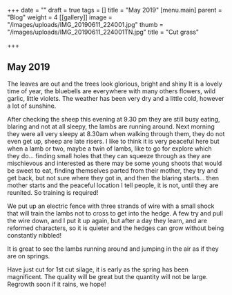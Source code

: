 +++
date = ""
draft = true
tags = []
title = "May 2019"
[menu.main]
parent = "Blog"
weight = 4
[[gallery]]
image = "/images/uploads/IMG_20190611_224001.jpg"
thumb = "/images/uploads/IMG_20190611_224001TN.jpg"
title = "Cut grass"

+++
## May 2019

The leaves are out and the trees look glorious, bright and shiny It is a lovely time of year, the bluebells are everywhere with many others flowers, wild garlic, little violets. The weather has been very dry and a little cold, however a lot of sunshine.

After checking the sheep this evening at 9.30 pm they are still busy eating, blaring and not at all sleepy, the lambs are running around. Next morning they were all very sleepy at 8.30am when walking through them, they do not even get up, sheep are late risers. I like to think it is very peaceful here but when a lamb or two, maybe a twin of lambs, like to go for explore which they do... finding small holes that they can squeeze through as they are mischievous and interested as there may be some young shoots that would be sweet to eat, finding themselves parted from their mother, they try and get back, but not sure where they got in, and then the blaring starts... then mother starts and the peaceful location I tell people, it is not, until they are reunited. So training is required!

We put up an electric fence with three strands of wire with a small shock that will train the lambs not to cross to get into the hedge. A few try and pull the wire down, and I put it up again, but after a day they learn, and are reformed characters, so it is quieter and the hedges can grow without being constantly nibbled!

It is great to see the lambs running around and jumping in the air as if they are on springs.

Have just cut for 1st cut silage, it is early as the spring has been magnificent. The quality will be great but the quantity will not be large. Regrowth soon if it rains, we hope!